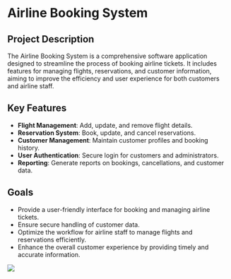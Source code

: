 # Airline Booking System

## Project Description
The Airline Booking System is a comprehensive software application designed to streamline the process of booking airline tickets. It includes features for managing flights, reservations, and customer information, aiming to improve the efficiency and user experience for both customers and airline staff.

## Key Features
- **Flight Management**: Add, update, and remove flight details.
- **Reservation System**: Book, update, and cancel reservations.
- **Customer Management**: Maintain customer profiles and booking history.
- **User Authentication**: Secure login for customers and administrators.
- **Reporting**: Generate reports on bookings, cancellations, and customer data.

## Goals
- Provide a user-friendly interface for booking and managing airline tickets.
- Ensure secure handling of customer data.
- Optimize the workflow for airline staff to manage flights and reservations efficiently.
- Enhance the overall customer experience by providing timely and accurate information.

<img src="https://static.vecteezy.com/system/resources/previews/009/535/644/non_2x/the-plane-is-on-takeoff-travel-concept-design-3d-on-a-blue-background-for-tourism-promotion-advertising-virtual-template-vector.jpg">


